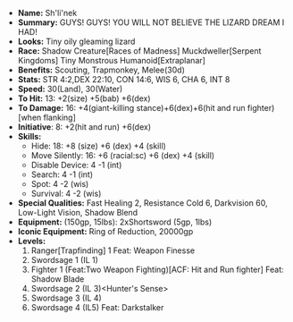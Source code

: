 - **Name:** Sh'li'nek
- **Summary:** GUYS! GUYS! YOU WILL NOT BELIEVE THE LIZARD DREAM I HAD!
- **Looks:** Tiny oily gleaming lizard 
- **Race:** Shadow Creature[Races of Madness] Muckdweller[Serpent Kingdoms] Tiny Monstrous Humanoid[Extraplanar]
- **Benefits:** Scouting, Trapmonkey, Melee(30d)
- **Stats:** STR 4:2,DEX 22:10, CON 14:6, WIS 6, CHA 6, INT 8
- **Speed:** 30(Land), 30(Water)
- **To Hit:** 13: +2(size) +5(bab) +6(dex)
- **To Damage:** 16: +4(giant-killing stance)+6(dex)+6(hit and run fighter) [when flanking]
- **Initiative**: 8: +2(hit and run) +6(dex)
- **Skills:** 
  - Hide: 18: +8 (size) +6 (dex) +4 (skill) 
  - Move Silently: 16: +6 (racial:sc) +6 (dex) +4 (skill) 
  - Disable Device: 4 -1 (int)
  - Search: 4 -1 (int)
  - Spot: 4 -2 (wis)
  - Survival: 4 -2 (wis)
- **Special Qualities:** Fast Healing 2, Resistance Cold 6, Darkvision 60, Low-Light Vision, Shadow Blend
- **Equipment:** (150gp, 15lbs): 2xShortsword (5gp, 1lbs)
- **Iconic Equipment:** Ring of Reduction, 20000gp
- **Levels:**
  1. Ranger[Trapfinding] 1 Feat: Weapon Finesse
  2. Swordsage 1 (IL 1) 
  3. Fighter 1 (Feat:Two Weapon Fighting)[ACF: Hit and Run fighter] Feat: Shadow Blade 
  4. Swordsage 2 (IL 3)<Hunter's Sense>
  5. Swordsage 3 (IL 4)
  6. Swordsage 4 <Giant-Killing Stance>(IL5) Feat: Darkstalker 
